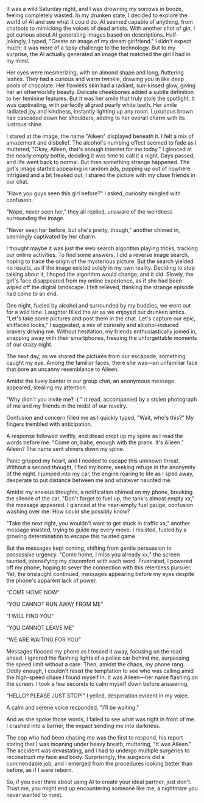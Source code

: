 It was a wild Saturday night, and I was drowning my sorrows in booze, feeling completely wasted. In my drunken state, I decided to explore the world of AI and see what it could do. AI seemed capable of anything, from chatbots to mimicking the voices of dead artists. With another shot of gin, I got curious about AI generating images based on descriptions. Half-jokingly, I typed, "Create an image of my dream girlfriend." I didn't expect much; it was more of a tipsy challenge to the technology. But to my surprise, the AI actually generated an image that matched the girl I had in my mind.  
  
Her eyes were mesmerizing, with an almond shape and long, fluttering lashes. They had a curious and warm twinkle, drawing you in like deep pools of chocolate. Her flawless skin had a radiant, sun-kissed glow, giving her an otherworldly beauty. Delicate cheekbones added a subtle definition to her feminine features. But it was her smile that truly stole the spotlight. It was captivating, with perfectly aligned pearly white teeth. Her smile radiated joy and kindness, instantly lighting up any room. Luxurious brown hair cascaded down her shoulders, adding to her overall charm with its lustrous shine.  
  
I stared at the image, the name "Aileen" displayed beneath it. I felt a mix of amazement and disbelief. The alcohol's numbing effect seemed to fade as I muttered, "Okay, Aileen, that's enough internet for me today." I glanced at the nearly empty bottle, deciding it was time to call it a night. Days passed, and life went back to normal. But then something strange happened. The girl's image started appearing in random ads, popping up out of nowhere. Intrigued and a bit freaked out, I shared the picture with my close friends in our chat.

  
"Have you guys seen this girl before?" I asked, curiosity mingled with confusion.

  
"Nope, never seen her," they all replied, unaware of the weirdness surrounding the image.

  
"Never seen her before, but she's pretty, though," another chimed in, seemingly captivated by her charm.

  
  
I thought maybe it was just the web search algorithm playing tricks, tracking our online activities. To find some answers, I did a reverse image search, hoping to trace the origin of the mysterious picture. But the search yielded no results, as if the image existed solely in my own reality. Deciding to stop talking about it, I hoped the algorithm would change, and it did. Slowly, the girl's face disappeared from my online experience, as if she had been wiped off the digital landscape. I felt relieved, thinking the strange episode had come to an end.  
  
  
One night, fueled by alcohol and surrounded by my buddies, we went out for a wild time. Laughter filled the air as we enjoyed our drunken antics. "Let's take some pictures and post them in the chat. Let's capture our epic, shitfaced looks," I suggested, a mix of curiosity and alcohol-induced bravery driving me. Without hesitation, my friends enthusiastically joined in, snapping away with their smartphones, freezing the unforgettable moments of our crazy night.  
  
The next day, as we shared the pictures from our escapade, something caught my eye. Among the familiar faces, there she was—an unfamiliar face that bore an uncanny resemblance to Aileen.  
Amidst the lively banter in our group chat, an anonymous message appeared, stealing my attention.

  
"Why didn't you invite me? :( " It read, accompanied by a stolen photograph of me and my friends in the midst of our revelry. 

  
Confusion and concern filled me as I quickly typed, "Wait, who's this?" My fingers trembled with anticipation.

  
A response followed swiftly, and dread crept up my spine as I read the words before me. "Come on, babe, enough with the prank. It's Aileen." Aileen? The name sent shivers down my spine.  
  
  
Panic gripped my heart, and I needed to escape this unknown threat. Without a second thought, I fled my home, seeking refuge in the anonymity of the night. I jumped into my car, the engine roaring to life as I sped away, desperate to put distance between me and whatever haunted me.

  
Amidst my anxious thoughts, a notification chimed on my phone, breaking the silence of the car. "Don't forget to fuel up, the tank's almost empty xx," the message appeared. I glanced at the near-empty fuel gauge, confusion washing over me. How could she possibly know?

  
"Take the next right, you wouldn't want to get stuck in traffic xx," another message insisted, trying to guide my every move. I resisted, fueled by a growing determination to escape this twisted game.  
  
  
But the messages kept coming, shifting from gentle persuasion to possessive urgency. "Come home, I miss you already xx," the screen taunted, intensifying my discomfort with each word. Frustrated, I powered off my phone, hoping to sever the connection with this relentless pursuer. Yet, the onslaught continued, messages appearing before my eyes despite the phone's apparent lack of power.

  
“COME HOME NOW”

  
“YOU CANNOT RUN AWAY FROM ME”

  
“I WILL FIND YOU”

  
“YOU CANNOT LEAVE ME”

  
“WE ARE WAITING FOR YOU”  
  
  
Messages flooded my phone as I tossed it away, focusing on the road ahead. I ignored the flashing lights of a police car behind me, surpassing the speed limit without a care. Then, amidst the chaos, my phone rang. Oddly enough, I couldn't resist the temptation to see who was calling amid the high-speed chase I found myself in. It was Aileen—her name flashing on the screen. I took a few seconds to calm myself down before answering.

  
"HELLO? PLEASE JUST STOP!" I yelled, desperation evident in my voice.

  
A calm and serene voice responded, "I'll be waiting."

  
And as she spoke those words, I failed to see what was right in front of me. I crashed into a barrier, the impact sending me into darkness.  
  
  
The cop who had been chasing me was the first to respond, his report stating that I was moaning under heavy breath, muttering, "It was Aileen."The accident was devastating, and I had to undergo multiple surgeries to reconstruct my face and body. Surprisingly, the surgeons did a commendable job, and I emerged from the procedures looking better than before, as if I were reborn.

  
So, if you ever think about using AI to create your ideal partner, just don't. Trust me, you might end up encountering someone like me, a nightmare you never wanted to meet.